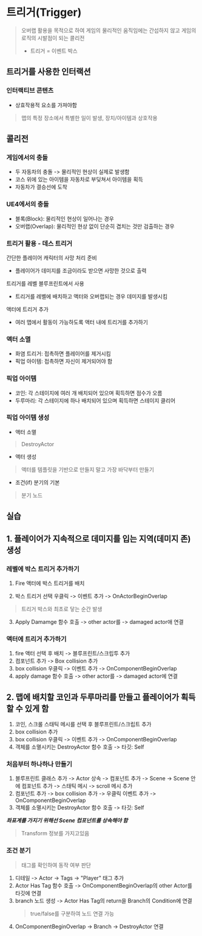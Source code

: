 # 트리거(Trigger)
> 오버랩 활용을 목적으로 하여 게임의 물리적인 움직임에는 간섭하지 않고 게임의 로직의 시발점이 되는 콜리전
> * 트리거 = 이벤트 박스


## 트리거를 사용한 인터랙션


### 인터랙티브 콘텐츠
* 상효작용적 요소를 가져야함
> 맵의 특정 장소에서 특별한 일이 발생, 장치/아이템과 상호작용


## 콜리전

### 게임에서의 충돌
* 두 자동차의 충돌 -> 물리적인 현상이 실제로 발생함
* 코스 위에 있는 아이템을 자동차로 부딪쳐서 아이템을 획득
* 자동차가 결승선에 도착

### UE4에서의 충돌
* 블록(Block): 물리적인 현상이 일어나는 경우
* 오버랩(Overlap): 물리적인 현상 없이 단순히 겹치는 것만 검출하는 경우 


### 트리거 활용 - 데스 트리거

간단한 플레이어 캐릭터의 사망 처리 준비
* 플레이어가 데미지를 조금이라도 받으면 사망한 것으로 출력

트리거를 레벨 블루프린트에서 사용
* 트리거를 레벨에 배치하고 액터와 오버랩되는 경우 데미지를 발생시킴

액터에 트리거 추가
* 여러 맵에서 활동이 가능하도록 액터 내에 트리거를 추가하기


### 액터 소멸

* 화염 트리거: 접촉하면 플레이어를 제거시킴
* 픽업 아이템: 접촉하면 자신이 제거되어야 함



### 픽업 아이템

* 코인: 각 스테이지에 여러 개 배치되어 있으며 획득하면 점수가 오름
* 두루마리: 각 스테이지에 하나 배치되어 있으며 획득하면 스테이지 클리어

### 픽업 아이템 생성

* 액터 소멸
> DestroyActor

* 액터 생성
> 액터를 템플릿을 기반으로 만들지 말고 가장 바닥부터 만들기

* 조건(if) 분기의 기본
> 분기 노드



## 실습 


## 1. 플레이어가 지속적으로 데미지를 입는 지역(데미지 존) 생성

### 레벨에 박스 트리거 추가하기

1. Fire 액터에 박스 트리거를 배치

2. 박스 트리거 선택 우클릭 -> 이벤트 추가 -> OnActorBeginOverlap
> 트리거 박스와 최초로 닿는 순간 발생

3. Apply Damamge 함수 호출 -> other actor를 -> damaged actor애 연결 


### 액터에 트리거 추가하기


1. fire 액터 선택 후 배치 -> 블루프린트/스크립투 추가 
2. 컴포넌트 추가 -> Box collision 추가
3. box collision 우클릭 -> 이벤트 추가 -> OnComponentBeginOverlap 
4. apply damage 함수 호출 -> other actor를 -> damaged actor에 연결


## 2. 맵에 배치할 코인과 두루마리를 만들고 플레이어가 획득할 수 있게 함


1. 코인, 스크롤 스태틱 메시를 선택 후 블루프린트/스크립트 추가 
2. box collision 추가
3. box collision 우클릭 -> 이벤트 추가 -> OnComponentBeginOverlap 
4. 객체를 소멸시키는 DestroyActor 함수 호출 -> 타깃: Self

### 처음부터 하나하나 만들기

1. 블루프린트 클래스 추가 -> Actor 상속 -> 컴포넌트 추가 -> Scene -> Scene 안에 컴포넌트 추가 -> 스태틱 메시 -> scroll 메시 추가
2. 컴포넌트 추가 -> box collision 추가 -> 우클릭 이벤트 추가 -> OnComponentBeginOverlap
3. 객체를 소멸시키는 DestroyActor 함수 호출 -> 타깃: Self 


***좌표계를 가지기 위해선 Scene 컴포넌트를 상속해야 함***
> Transform 정보를 가지고있음 


### 조건 분기

> 태그를 확인하여 동작 여부 판단

1. 디테일 -> Actor -> Tags -> "Player" 태그 추가
2. Actor Has Tag 함수 호출 -> OnComponentBeginOverlap의 other Actor를 타깃에 연결
3. branch 노드 생성 -> Actor Has Tag의 return을 Branch의 Condition에 연결
    > true/false를 구분하여 노드 연결 가능
4. OnComponentBeginOverlap -> Branch -> DestroyActor 연결

















